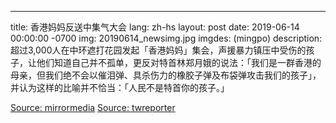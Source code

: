 ---
title: 香港妈妈反送中集气大会
lang: zh-hs
layout: post
date: 2019-06-14 00:00:00 -0700
img: 20190614_newsimg.jpg
imgdes: (mingpo)
description: 超过3,000人在中环遮打花园发起「香港妈妈」集会，声援暴力镇压中受伤的孩子，让他们知道自己并不孤单，更反对特首林郑月娥的说法：「我们是一群香港的母亲，但我们绝不会以催泪弹、具杀伤力的橡胶子弹及布袋弹攻击我们的孩子」，并认为这样的比喻并不恰当：「人民不是特首你的孩子。」

[Source: mirrormedia](https://www.mirrormedia.mg/story/20190614pol010/)
[Source: twreporter](https://www.twreporter.org/a/photo-hong-kong-china-extradition-law-614-mothers)